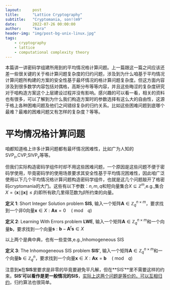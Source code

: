 ```yaml
---
layout:     post
title:      "Lattice Cryptography"
subtitle:   "Cryptomania, son!(m9"
date:       2022-07-26 00:00:00
author:     "kara"
header-img: "img/post-bg-unix-linux.jpg"
tags:
    - cryptography
    - lattice
    - computational complexity theory
---
```


本篇讲一讲密码学组建所用到的平均情况格计算问题。上一篇跟这一篇之间应该还差一些很关键的关于格计算问题复杂度的归约问题，涉及到为什么咱基于平均情况计算问题所构建的方案的安全性基于最坏情况的格计算问题复杂度。但这方面内容涉及到很多数学内容包括对偶格，高斯分布等等内容，并且这些晦涩的复杂度研究对于咱构造方案这个上层建设过程并没有影响。感兴趣的可以看一看，相关的资料也有很多，可以了解到为什么我们构造方案时的参数选择有这么大的自由性，这源于格上各种困难问题及他们之间错综复杂的归约关系。比如这些困难问题到底哪个最难？最难的困难问题又有怎样的复杂度？等等。

# 平均情况格计算问题

咱都知道格上许多计算问题都有最坏情况困难性，比如广为人知的$\mathrm{SVP}_{\gamma}$,$\mathrm{CVP}$,$\mathrm{SIVP}_{\gamma}$等等。

但我们实际构造密码学组件时却不用这些困难问题，一个原因是这些问题不便于密码学使用，毕竟密码学的使用场景要求其安全性基于平均情况困难性，因此咱广泛使用以下几个平均情况格计算问题构造密码学组件，也就是这几个问题敲开了格密码cryptomania的大门。这些有以下参数：$n,m,q$和短向量集合$X\subseteq\mathbb{Z}^m$,e.g.,集合$X=\{\mathbf{x} \mid\|\mathbf{x}\| \leq \beta\}$即所有欧几里得范数为$\beta$所约束的向量。

**定义 1**: Short Integer Solution problem **SIS**, 输入一个矩阵$\mathbf{A} \in \mathbb{Z}^{n\times m}_{q}$，要求找到一个非0向量$\mathbf{x}\in X:\mathbf{A x}=0 \quad(\bmod\enspace q)$

**定义 2**: Learning With Errors problem **LWE**, 输入一个矩阵$\mathbf{A} \in \mathbb{Z}^{n\times m}_{q}$和一个向量$\mathbf{b}$，要求找到一个向量$\mathbf{s}:\mathbf{b}-\mathbf{A}^{t}\mathbf{s}\in X$

以上两个是典中典，也有一些变体,e.g.,Inhomogeneous SIS

**定义 3**: The Inhomogeneous SIS problem **SIS′**, 输入一个矩阵$\mathbf{A} \in \mathbb{Z}_{q}^{n\times m}$和一个向量$\mathbf{b}\in \mathbb{Z}^{n}_{q}$，要求找到一个向量$\mathbf{x}\in X:\mathbf{A x}=\mathbf{b} \quad(\bmod\enspace q)$

注意到$\mathbf{x}$在**SIS**里要求是非零的毕竟要避免平凡解，但在**SIS′**里不需要这样的约束。**SIS′**可以看作是更一般情况的**SIS**，[实际上这两个问题是等价的，可以互相归约](https://crypto.stackexchange.com/questions/87097/the-equivalence-of-sis-and-isisinhomogeneous-sis)，归约算法也很简单。